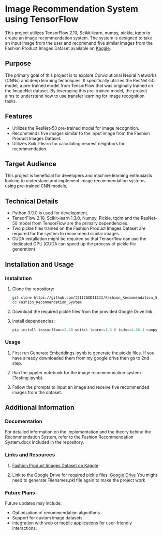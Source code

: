 # Image Recommendation System using TensorFlow

This project utilizes TensorFlow 2.10, Scikit-learn, numpy, pickle, tqdm to create an image recommendation system. The system is designed to take an input image from the user and recommend five similar images from the Fashion Product Images Dataset available on [Kaggle](https://www.kaggle.com/datasets/paramaggarwal/fashion-product-images-dataset).

## Purpose

The primary goal of this project is to explore Convolutional Neural Networks (CNNs) and deep learning techniques. It specifically utilizes the ResNet-50 model, a pre-trained model from TensorFlow that was originally trained on the ImageNet dataset. By leveraging this pre-trained model, the project aims to understand how to use transfer learning for image recognition tasks.

## Features

- Utilizes the ResNet-50 pre-trained model for image recognition.
- Recommends five images similar to the input image from the Fashion Product Images Dataset.
- Utilizes Scikit-learn for calculating nearest neighbors for recommendation.

## Target Audience

This project is beneficial for developers and machine learning enthusiasts looking to understand and implement image recommendation systems using pre-trained CNN models.

## Technical Details

- Python 3.9.0 is used for development.
- TensorFlow 2.10, Scikit-learn 1.3.0, Numpy, Pickle, tqdm and the ResNet-50 model from TensorFlow are the primary dependencies.
- Two pickle files trained on the Fashion Product Images Dataset are required for the system to recommend similar images.
- CUDA installation might be required so that Tensorflow can use the dedicated GPU (CUDA can speed up the process of pickle file generation)
  
## Installation and Usage

### Installation

1. Clone the repository:

   ```bash
   git clone https://github.com/IIIIIGODIIIII/Fashion_Recommendation_System.git
   cd Fashion_Recommendation_System

2. Download the required pickle files from the provided Google Drive link.
   
3. Install dependencies:

   ````python
   pip install tensorflow==2.10 scikit-learn==1.3.0 tqdm==4.66.1 numpy==1.23.5 pickle

### Usage
1. First run Generate Embeddings.ipynb to generate the pickle files. If you have already downloaded them from my google drive then go to 2nd step.
   
2. Run the jupyter notebook for the image recommendation system (Testing.ipynb). 

3. Follow the prompts to input an image and receive five recommended images from the dataset.

## Additional Information

### Documentation
For detailed information on the implementation and the theory behind the Recommendation System, refer to the Fashion Recommendation System.docx included in the repository.

### Links and Resources
1. [Fashion Product Images Dataset on Kaggle](https://www.kaggle.com/datasets/paramaggarwal/fashion-product-images-dataset)

2. Link to the Google Drive for required pickle files: [Google Drive](https://drive.google.com/drive/folders/1xyDKN-6CvGBauixo8JohUwYsMzK3HcQ7?usp=sharing)
   You might need to generate Filenames.pkl file again to make the project work
  
### Future Plans

Future updates may include:

- Optimization of recommendation algorithms.
- Support for custom image datasets.
- Integration with web or mobile applications for user-friendly interactions.
